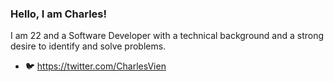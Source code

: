 ### Hello, I am Charles!

I am 22 and a Software Developer with a technical background and a strong desire to identify and solve problems.

- 🐦 https://twitter.com/CharlesVien
